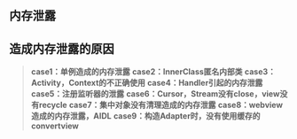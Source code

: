 ## 内存泄露


## 造成内存泄露的原因
> **case1：单例造成的内存泄露**
> **case2：InnerClass匿名内部类**
> **case3：Activity，Context的不正确使用**
> **case4：Handler引起的内存泄露**
> **case5：注册监听器的泄露**
> **case6：Cursor，Stream没有close，view没有recycle**
> **case7：集中对象没有清理造成的内存泄露**
> **case8：webview造成的内存泄露，AIDL**
> **case9：构造Adapter时，没有使用缓存的convertview**


